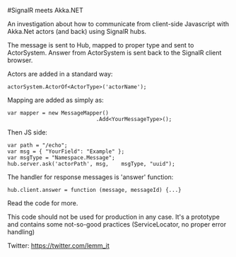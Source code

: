 #SignalR meets Akka.NET

An investigation about how to communicate from client-side Javascript with Akka.Net actors (and back) using SignalR hubs.

The message is sent to Hub, mapped to proper type and sent to ActorSystem. Answer from ActorSystem is sent back to the SignalR client browser.

Actors are added in a standard way:
	

    actorSystem.ActorOf<ActorType>('actorName');

Mapping are added as simply as:

    var mapper = new MessageMapper()
							    .Add<YourMessageType>();
					
Then JS side:

    var path = "/echo";
    var msg = { "YourField": "Example" };
    var msgType = "Namespace.Message";
    hub.server.ask('actorPath', msg, 	msgType, "uuid");
	
The handler for response messages is 'answer' function:

    hub.client.answer = function (message, messageId) {...}
	
Read the code for more.

This code should not be used for production in any case. It's a prototype and contains some not-so-good practices (ServiceLocator, no proper error handling)

Twitter: https://twitter.com/lemm_it
